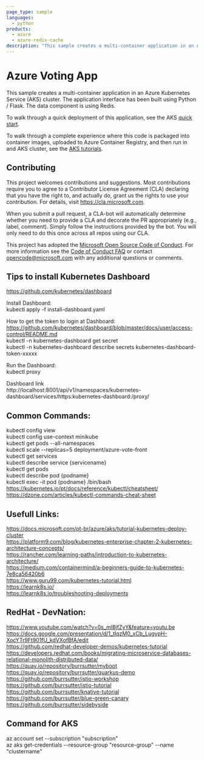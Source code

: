 ```yaml
---
page_type: sample
languages:
  - python
products:
  - azure
  - azure-redis-cache
description: "This sample creates a multi-container application in an Azure Kubernetes Service (AKS) cluster."
---
```


# Azure Voting App

This sample creates a multi-container application in an Azure Kubernetes Service (AKS) cluster. The application interface has been built using Python / Flask. The data component is using Redis.

To walk through a quick deployment of this application, see the AKS [quick start](https://docs.microsoft.com/en-us/azure/aks/kubernetes-walkthrough?WT.mc_id=none-github-nepeters).

To walk through a complete experience where this code is packaged into container images, uploaded to Azure Container Registry, and then run in and AKS cluster, see the [AKS tutorials](https://docs.microsoft.com/en-us/azure/aks/tutorial-kubernetes-prepare-app?WT.mc_id=none-github-nepeters).

## Contributing

This project welcomes contributions and suggestions.  Most contributions require you to agree to a
Contributor License Agreement (CLA) declaring that you have the right to, and actually do, grant us
the rights to use your contribution. For details, visit https://cla.microsoft.com.

When you submit a pull request, a CLA-bot will automatically determine whether you need to provide
a CLA and decorate the PR appropriately (e.g., label, comment). Simply follow the instructions
provided by the bot. You will only need to do this once across all repos using our CLA.

This project has adopted the [Microsoft Open Source Code of Conduct](https://opensource.microsoft.com/codeofconduct/).
For more information see the [Code of Conduct FAQ](https://opensource.microsoft.com/codeofconduct/faq/) or
contact [opencode@microsoft.com](mailto:opencode@microsoft.com) with any additional questions or comments.

## Tips to install Kubernetes Dashboard
https://github.com/kubernetes/dashboard  

Install Dashboard:   
kubectl apply -f install-dashboard.yaml  

How to get the token to login at Dashboard:  
https://github.com/kubernetes/dashboard/blob/master/docs/user/access-control/README.md  
kubectl -n kubernetes-dashboard get secret  
kubectl -n kubernetes-dashboard describe secrets kubernetes-dashboard-token-xxxxx  

Run the Dashboard:  
kubectl proxy  

Dashboard link  
http://localhost:8001/api/v1/namespaces/kubernetes-dashboard/services/https:kubernetes-dashboard:/proxy/  

## Common Commands:  
kubectl config view  
kubectl config use-context minikube    
kubectl get pods --all-namespaces  
kubectl scale --replicas=5 deployment/azure-vote-front  
kubectl get services  
kubectl describe service {servicename}  
kubectl get pods  
kubectl describe pod {podname}  
kubectl exec -it pod {podname} /bin/bash  
https://kubernetes.io/pt/docs/reference/kubectl/cheatsheet/  
https://dzone.com/articles/kubectl-commands-cheat-sheet  

## Usefull Links:
https://docs.microsoft.com/pt-br/azure/aks/tutorial-kubernetes-deploy-cluster  
https://platform9.com/blog/kubernetes-enterprise-chapter-2-kubernetes-architecture-concepts/   
https://rancher.com/learning-paths/introduction-to-kubernetes-architecture/  
https://medium.com/containermind/a-beginners-guide-to-kubernetes-7e8ca56420b6  
https://www.guru99.com/kubernetes-tutorial.html  
https://learnk8s.io/  
https://learnk8s.io/troubleshooting-deployments  

## RedHat - DevNation:
https://www.youtube.com/watch?v=0s_mlBjfZyY&feature=youtu.be  
https://docs.google.com/presentation/d/1_tIqzM0_xCb_LugypH-XocYTr9Ft901fU_kdVXofBfA/edit  
https://github.com/redhat-developer-demos/kubernetes-tutorial  
https://developers.redhat.com/books/migrating-microservice-databases-relational-monolith-distributed-data/  
https://quay.io/repository/burrsutter/myboot  
https://quay.io/repository/burrsutter/quarkus-demo    
https://github.com/burrsutter/istio-workshop  
https://github.com/burrsutter/istio-tutorial  
https://github.com/burrsutter/knative-tutorial  
https://github.com/burrsutter/blue-green-canary  
https://github.com/burrsutter/sidebyside  

## Command for AKS
az account set --subscription "subscription"  
az aks get-credentials --resource-group "resource-group" --name "clustername"  



